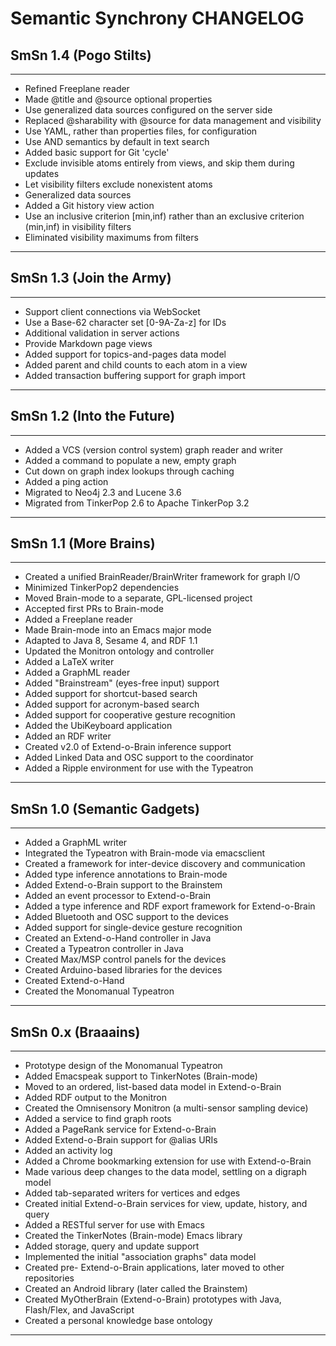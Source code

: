 Semantic Synchrony CHANGELOG
========================================

SmSn 1.4 (Pogo Stilts)
----------------------------------------
****************************************
* Refined Freeplane reader
* Made @title and @source optional properties
* Use generalized data sources configured on the server side
* Replaced @sharability with @source for data management and visibility
* Use YAML, rather than properties files, for configuration
* Use AND semantics by default in text search
* Added basic support for Git 'cycle'
* Exclude invisible atoms entirely from views, and skip them during updates
* Let visibility filters exclude nonexistent atoms
* Generalized data sources
* Added a Git history view action
* Use an inclusive criterion [min,inf) rather than an exclusive criterion (min,inf) in visibility filters
* Eliminated visibility maximums from filters
****************************************

SmSn 1.3 (Join the Army)
----------------------------------------
****************************************
* Support client connections via WebSocket
* Use a Base-62 character set [0-9A-Za-z] for IDs
* Additional validation in server actions
* Provide Markdown page views
* Added support for topics-and-pages data model
* Added parent and child counts to each atom in a view
* Added transaction buffering support for graph import
****************************************

SmSn 1.2 (Into the Future)
----------------------------------------
****************************************
* Added a VCS (version control system) graph reader and writer
* Added a command to populate a new, empty graph
* Cut down on graph index lookups through caching
* Added a ping action
* Migrated to Neo4j 2.3 and Lucene 3.6
* Migrated from TinkerPop 2.6 to Apache TinkerPop 3.2
****************************************

SmSn 1.1 (More Brains)
----------------------------------------
****************************************
* Created a unified BrainReader/BrainWriter framework for graph I/O
* Minimized TinkerPop2 dependencies
* Moved Brain-mode to a separate, GPL-licensed project
* Accepted first PRs to Brain-mode
* Added a Freeplane reader
* Made Brain-mode into an Emacs major mode
* Adapted to Java 8, Sesame 4, and RDF 1.1
* Updated the Monitron ontology and controller
* Added a LaTeX writer
* Added a GraphML reader
* Added "Brainstream" (eyes-free input) support
* Added support for shortcut-based search
* Added support for acronym-based search
* Added support for cooperative gesture recognition
* Added the UbiKeyboard application
* Added an RDF writer
* Created v2.0 of Extend-o-Brain inference support
* Added Linked Data and OSC support to the coordinator
* Added a Ripple environment for use with the Typeatron
****************************************

SmSn 1.0 (Semantic Gadgets)
----------------------------------------
****************************************
* Added a GraphML writer
* Integrated the Typeatron with Brain-mode via emacsclient
* Created a framework for inter-device discovery and communication
* Added type inference annotations to Brain-mode
* Added Extend-o-Brain support to the Brainstem
* Added an event processor to Extend-o-Brain
* Added a type inference and RDF export framework for Extend-o-Brain
* Added Bluetooth and OSC support to the devices
* Added support for single-device gesture recognition
* Created an Extend-o-Hand controller in Java
* Created a Typeatron controller in Java
* Created Max/MSP control panels for the devices
* Created Arduino-based libraries for the devices
* Created Extend-o-Hand
* Created the Monomanual Typeatron
****************************************

SmSn 0.x (Braaains)
----------------------------------------
****************************************
* Prototype design of the Monomanual Typeatron
* Added Emacspeak support to TinkerNotes (Brain-mode)
* Moved to an ordered, list-based data model in Extend-o-Brain
* Added RDF output to the Monitron
* Created the Omnisensory Monitron (a multi-sensor sampling device)
* Added a service to find graph roots
* Added a PageRank service for Extend-o-Brain
* Added Extend-o-Brain support for @alias URIs
* Added an activity log
* Added a Chrome bookmarking extension for use with Extend-o-Brain
* Made various deep changes to the data model, settling on a digraph model
* Added tab-separated writers for vertices and edges
* Created initial Extend-o-Brain services for view, update, history, and query
* Added a RESTful server for use with Emacs
* Created the TinkerNotes (Brain-mode) Emacs library
* Added storage, query and update support
* Implemented the initial "association graphs" data model
* Created pre- Extend-o-Brain applications, later moved to other repositories
* Created an Android library (later called the Brainstem)
* Created MyOtherBrain (Extend-o-Brain) prototypes with Java, Flash/Flex, and JavaScript
* Created a personal knowledge base ontology
****************************************
